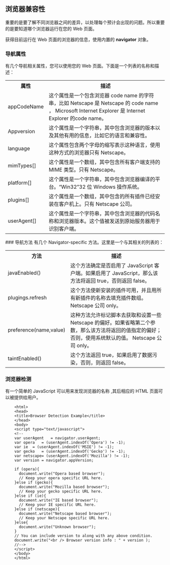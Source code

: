 ## 浏览器兼容性

重要的是要了解不同浏览器之间的差异，以处理每个预计会出现的问题。所以重要的是要知道哪个浏览器运行在您的 Web 页面。   

获得目前运行在 Web 页面的浏览器的信息，使用内置的 **navigator** 对象。

### 导航属性

有几个导航相关属性，您可以使用您的 Web 页面。下面是一个列表的名称和描述：

<table>
<tr>
<th algin="left">属性</th>
<th algin="left">描述</th>
</tr>
<tr>
<td>appCodeName</td>
<td> 这个属性是一个包含浏览器 code name 的字符串，比如 Netscape 是 Netscape 的 code name ， Microsoft Internet Explorer 是 Internet Explorer 的code name。</td>
</tr>
<tr>
<td>Appversion</td>
<td>这个属性是一个字符串，其中包含浏览器的版本以及其他有用的信息，比如它的语言和兼容性。</td>
</tr>
<tr>
<td>language</td>
<td>这个属性包含两个字母的缩写表示这种语言，使用这种方式的浏览器只有 Netscape。</td>
</tr>
<tr>
<td>mimTypes[]</td>
<td>这个属性是一个数组，其中包含所有客户端支持的 MIME 类型。只有 Netscape。</td>
</tr>
<tr>
<td>platform[] </td>
<td>这个属性是一个字符串，其中包含浏览器编译的平台。“Win32”32 位 Windows 操作系统。</td>
</tr>
<tr>
<td>plugins[]</td>
<td>这个属性是一个数组，其中包含的所有插件已经安装在客户机上。只有 Netscape 公司。</td>
</tr>
<tr>
<td>userAgent[]</td>
<td> 这个属性是一个字符串，其中包含浏览器的代码名称和浏览器版本。这个值被发送到原始服务器用于识别客户端。</td>
</tr>
</table>
### 导航方法
有几个 Navigator-specific 方法。这里是一个与其相关的列表的：
<table>
<tr>
<th>方法</th>
<th>描述</th>
</tr>
<tr>
<td>javaEnabled()</td>
<td>这个方法确定是否启用了 JavaScript 客户端。如果启用了 JavaScript，那么该方法将返回 true，否则返回 false。</td>
</tr>
<tr>
<td>plugings.refresh</td>
<td>这个方法使新安装的插件可用，并且用所有新插件的名称去填充插件数组。 Netscape 公司 only。</td>
</tr>
<tr>
<td>preference(name,value)</td>
<td>这种方法允许标记脚本去获取和设置一些 Netscape 的偏好。如果省略第二个参数，那么该方法将返回的值指定的偏好；否则，使用系统默认的值。 Netscape 公司 only。</td>
</tr>
<tr>
<td>taintEnabled()</td>
<td>这个方法返回 true，如果启用了数据污染，否则，则返回 false。</td>
</tr>
</table>

### 浏览器检测

有一个简单的 JavaScript 可以用来发现浏览器的名称 ,其后相应的 HTML 页面可以被提供给用户。

```
    <html>
    <head>
    <title>Browser Detection Example</title>
    </head>
    <body>
    <script type="text/javascript">
    <!--
    var userAgent   = navigator.userAgent;
    var opera   = (userAgent.indexOf('Opera') != -1);
    var ie  = (userAgent.indexOf('MSIE') != -1);
    var gecko   = (userAgent.indexOf('Gecko') != -1);
    var netscape= (userAgent.indexOf('Mozilla') != -1);
    var version = navigator.appVersion;
    
    if (opera){
      document.write("Opera based browser");
      // Keep your opera specific URL here.
    }else if (gecko){
      document.write("Mozilla based browser");
      // Keep your gecko specific URL here.
    }else if (ie){
      document.write("IE based browser");
      // Keep your IE specific URL here.
    }else if (netscape){
      document.write("Netscape based browser");
      // Keep your Netscape specific URL here.
    }else{
      document.write("Unknown browser");
    }
    // You can include version to along with any above condition.
    document.write("<br /> Browser version info : " + version );
    //-->
    </script>
    </body>
    </html>
```


